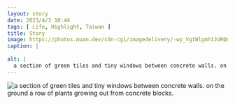 ```yaml
---
layout: story
date: 2023/4/3 10:44
tags: [ Life, Highlight, Taiwan ]
title: Story
image: https://photos.muan.dev/cdn-cgi/imagedelivery/-wp_VgtWlgmh1JURQ8t1mg/730d1ec4-07cc-46e3-98c4-9eddda04ca00/public
caption: |
  
alt: |
  a section of green tiles and tiny windows between concrete walls. on the ground a row of plants growing out from concrete blocks.
---
```


![a section of green tiles and tiny windows between concrete walls. on the ground a row of plants growing out from concrete blocks.](https://photos.muan.dev/cdn-cgi/imagedelivery/-wp_VgtWlgmh1JURQ8t1mg/730d1ec4-07cc-46e3-98c4-9eddda04ca00/public)


